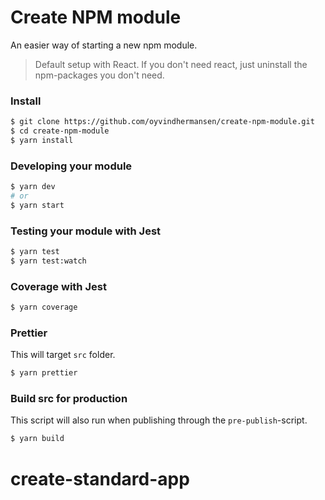 # Create NPM module
An easier way of starting a new npm module.

> Default setup with React. If you don't need react, just uninstall
> the npm-packages you don't need.

### Install
```sh
$ git clone https://github.com/oyvindhermansen/create-npm-module.git
$ cd create-npm-module
$ yarn install
```

### Developing your module
```sh
$ yarn dev
# or
$ yarn start
```

### Testing your module with Jest
```sh
$ yarn test
$ yarn test:watch
```

### Coverage with Jest
```sh
$ yarn coverage
```

### Prettier
This will target `src` folder.
```sh
$ yarn prettier
```

### Build src for production
This script will also run when publishing through the `pre-publish`-script.
```sh
$ yarn build
```
# create-standard-app
